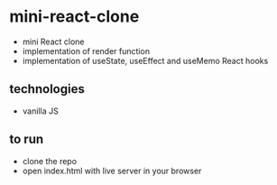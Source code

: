 # mini-react-clone

- mini React clone
- implementation of render function
- implementation of useState, useEffect and useMemo React hooks

## technologies
- vanilla JS

## to run
- clone the repo
- open index.html with live server in your browser